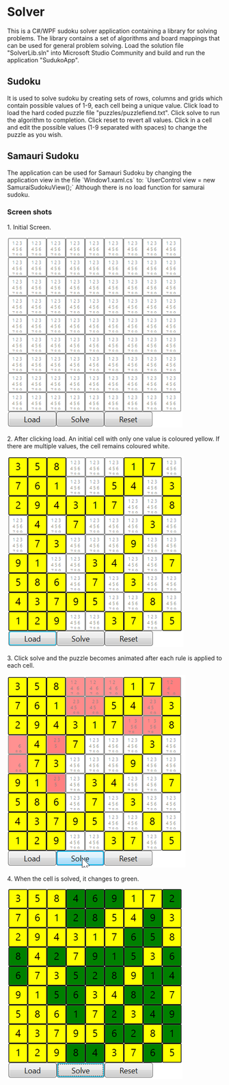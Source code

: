 # Solver #

<p>This is a C#/WPF sudoku solver application containing a library for solving problems. The library contains a set of algorithms and board mappings that can be used for general problem solving. Load the solution file "SolverLib.sln" into Microsoft Studio Community and build and run the application "SudukoApp". </p>

## Sudoku ##
<p>It is used to solve sudoku by creating sets of rows, columns and grids which contain possible values of 1-9, each cell being a unique value. Click load to load the hard coded puzzle file "puzzles/puzzlefiend.txt". Click solve to run the algorithm to completion. Click reset to revert all values. Click in a cell and edit the possible values (1-9 separated with spaces) to change the puzzle as you wish. </p>

## Samauri Sudoku ##
<p>The application can be used for Samauri Sudoku by changing the application view in the file `Window1.xaml.cs` to:
`UserControl view = new SamuraiSudokuView();`
Although there is no load function for samurai sudoku.</p>

### Screen shots ###

<p>1. Initial Screen. </p>

![SudokuScreen](docs/screenshot-start.png)

<p>2. After clicking load. An initial cell with only one value is coloured yellow. If there are multiple values, the cell remains coloured white. </p>

![Fiendish Puzzle loaded](docs/fiendishPuzzle.png)

<p>3. Click solve and the puzzle becomes animated after each rule is applied to each cell.</p>

![Fiendish Puzzle Solving](docs/fiendishPuzzleSolving.png)

<p>4. When the cell is solved, it changes to green.</p>

![Fiendish Puzzle Solved](docs/fiendishPuzzleSolved.png)

